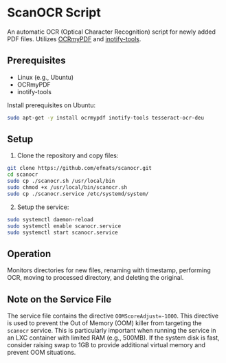 # ScanOCR Script

An automatic OCR (Optical Character Recognition) script for newly added PDF files. Utilizes [OCRmyPDF](https://ocrmypdf.readthedocs.io/en/latest/) and [inotify-tools](https://github.com/inotify-tools/inotify-tools/wiki).

## Prerequisites

- Linux (e.g., Ubuntu)
- OCRmyPDF
- inotify-tools

Install prerequisites on Ubuntu:

```bash
sudo apt-get -y install ocrmypdf inotify-tools tesseract-ocr-deu
```

## Setup

1. Clone the repository and copy files:

```bash
git clone https://github.com/efnats/scanocr.git
cd scanocr
sudo cp ./scanocr.sh /usr/local/bin
sudo chmod +x /usr/local/bin/scanocr.sh
sudo cp ./scanocr.service /etc/systemd/system/
```

2. Setup the service:

```bash
sudo systemctl daemon-reload
sudo systemctl enable scanocr.service
sudo systemctl start scanocr.service
```

## Operation

Monitors directories for new files, renaming with timestamp, performing OCR, moving to processed directory, and deleting the original.

## Note on the Service File

The service file contains the directive `OOMScoreAdjust=-1000`. This directive is used to prevent the Out of Memory (OOM) killer from targeting the `scanocr` service. This is particularly important when running the service in an LXC container with limited RAM (e.g., 500MB). If the system disk is fast, consider raising swap to 1GB to provide additional virtual memory and prevent OOM situations.
